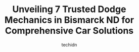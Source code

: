 ---
layout: ampstory
image: https://images.unsplash.com/photo-1603224683825-22b15546560d?ixlib=rb-4.0.3&ixid=MnwxMjA3fDB8MHxwaG90by1wYWdlfHx8fGVufDB8fHx8&auto=format&fit=crop&w=640&h=853&q=80
author: techidn
featured: false
description: Looking for reliable and skilled Dodge Mechanic in Bismarck ND, USA? Your search ends here with the 7 best Dodge Mechanic in town. With their expertise and commitment to delivering exception
title: Unveiling 7 Trusted Dodge Mechanics in Bismarck ND for Comprehensive Car Solutions
cover:
   title: Unveiling 7 Trusted Dodge Mechanics in Bismarck ND for Comprehensive Car Solutions
   subtitle: Rickpate
   background: https://images.unsplash.com/photo-1603224683825-22b15546560d?ixlib=rb-4.0.3&ixid=MnwxMjA3fDB8MHxwaG90by1wYWdlfHx8fGVufDB8fHx8&auto=format&fit=crop&w=640&h=853&q=80

pages: 
 - layout: thirds
   top: <h1>#1 Automotive Unlimited</h1>
   bottom: "<p>Had some issues with my diesel while traveling on I-94, and after getting drive shafted by Eide Chrysler with a 3-week wait time to even look at it after getting terrible</p>"
   background: https://www.knot35.com/toplist/wp-content/uploads/2023/06/best-dodge-mechanic-1-in-bismarck-nd-1685837309.jpeg
   backgroundblur: true
 - layout: thirds
   top: <h1>#2 CK Auto Inc.</h1>
   bottom: "<p>3405 E Divide Ave, Bismarck, ND 58501, United States</p>"
   background: https://www.knot35.com/toplist/wp-content/uploads/2023/06/best-dodge-mechanic-2-in-bismarck-nd-1685837309.jpeg
   cta:
      link: https://www.knot35.com/toplist/unveiling-7-trusted-dodge-mechanics-in-bismarck-nd-for-comprehensive-car-solutions/
      text: Unveiling 7 Trusted Dodge Mechanics in Bismarck ND for Comprehensive Car Solutions
 - layout: thirds
   top: <h1>#3 Capital Heights Auto Clinic & Mr Lubester</h1>
   bottom: "<p>1420 E Interstate Ave, Bismarck, ND 58503, United States</p>"
   background: https://www.knot35.com/toplist/wp-content/uploads/2023/06/best-dodge-mechanic-3-in-bismarck-nd-1685837309.jpeg
   cta:
      link: https://www.knot35.com/toplist/unveiling-7-trusted-dodge-mechanics-in-bismarck-nd-for-comprehensive-car-solutions/
      text: Unveiling 7 Trusted Dodge Mechanics in Bismarck ND for Comprehensive Car Solutions
 - layout: thirds
   top: <h1>#4 Northland Performance Inc</h1>
   bottom: "<p>1226 Park Ave, Bismarck, ND 58504, United States</p>"
   background: https://images.unsplash.com/photo-1615749413727-825b59a857b5?ixlib=rb-4.0.3&ixid=MnwxMjA3fDB8MHxwaG90by1wYWdlfHx8fGVufDB8fHx8&auto=format&fit=crop&w=640&h=853&q=80
   cta:
      link: https://www.knot35.com/toplist/unveiling-7-trusted-dodge-mechanics-in-bismarck-nd-for-comprehensive-car-solutions/
      text: Unveiling 7 Trusted Dodge Mechanics in Bismarck ND for Comprehensive Car Solutions
 - layout: thirds
   top: <h1>#5 Country Auto Clinic</h1>
   bottom: "<p>1827 Lovett Ave, Bismarck, ND 58504, United States</p>"
   background: https://images.unsplash.com/photo-1574169208507-84376144848b?ixlib=rb-4.0.3&ixid=MnwxMjA3fDB8MHxwaG90by1wYWdlfHx8fGVufDB8fHx8&auto=format&fit=crop&w=640&h=853&q=80
   cta:
      link: https://www.knot35.com/toplist/unveiling-7-trusted-dodge-mechanics-in-bismarck-nd-for-comprehensive-car-solutions/
      text: Unveiling 7 Trusted Dodge Mechanics in Bismarck ND for Comprehensive Car Solutions
 - layout: thirds
   top: <h1>#6 Oswald Brothers Auto Repair</h1>
   bottom: "<p>2427 1/2 Railroad Ave, Bismarck, ND 58501, United States</p>"
   background: https://images.unsplash.com/photo-1620421680010-0766ff230392?ixlib=rb-4.0.3&ixid=MnwxMjA3fDB8MHxwaG90by1wYWdlfHx8fGVufDB8fHx8&auto=format&fit=crop&w=640&h=853&q=80
   cta:
      link: https://www.knot35.com/toplist/unveiling-7-trusted-dodge-mechanics-in-bismarck-nd-for-comprehensive-car-solutions/
      text: Unveiling 7 Trusted Dodge Mechanics in Bismarck ND for Comprehensive Car Solutions
 - layout: thirds
   top: <h1>#7 Auto Express</h1>
   bottom: "<p>1154 W Divide Ave, Bismarck, ND 58501, United States</p>"
   background: https://images.unsplash.com/photo-1515405295579-ba7b45403062?ixlib=rb-4.0.3&ixid=MnwxMjA3fDB8MHxwaG90by1wYWdlfHx8fGVufDB8fHx8&auto=format&fit=crop&w=640&h=853&q=80
   cta:
      link: https://www.knot35.com/toplist/unveiling-7-trusted-dodge-mechanics-in-bismarck-nd-for-comprehensive-car-solutions/
      text: Unveiling 7 Trusted Dodge Mechanics in Bismarck ND for Comprehensive Car Solutions
 - layout: thirds
   middle: Continue reading...
   background: https://images.unsplash.com/photo-1547366785-564103df7e13?ixlib=rb-4.0.3&ixid=MnwxMjA3fDB8MHxwaG90by1wYWdlfHx8fGVufDB8fHx8&auto=format&fit=crop&w=640&h=853&q=80
   cta:
      link: https://www.knot35.com/toplist/unveiling-7-trusted-dodge-mechanics-in-bismarck-nd-for-comprehensive-car-solutions/
      text: Unveiling 7 Trusted Dodge Mechanics in Bismarck ND for Comprehensive Car Solutions
      
---